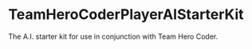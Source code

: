 # TeamHeroCoderPlayerAIStarterKit
The A.I. starter kit for use in conjunction with Team Hero Coder.
